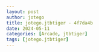 ```yaml
---
layout: post
author: jotego
title: jotego.jtbtiger - 4f7da4b
date: 2024-05-11
categories: [Arcade, jtbtiger]
tags: [jotego.jtbtiger]
---
```


